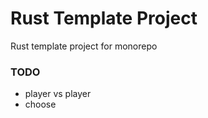 Rust Template Project
=====================

Rust template project for monorepo



### TODO

- player vs player
- choose 